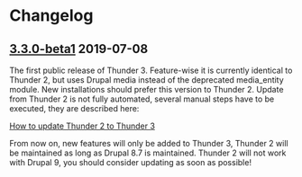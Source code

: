 # Changelog

## [3.3.0-beta1](https://github.com/thunder/thunder-distribution/tree/3.3.0-beta1) 2019-07-08

The first public release of Thunder 3. Feature-wise it is currently identical to Thunder 2, but uses Drupal media instead
of the deprecated media_entity module. New installations should prefer this version to Thunder 2.
Update from Thunder 2 is not fully automated, several manual steps have to be executed, they are described here:

[How to update Thunder 2 to Thunder 3](https://thunder.github.io/thunder-documentation/update-2-to-3)

From now on, new features will only be added to Thunder 3, Thunder 2 will be maintained as long as Drupal 8.7 is 
maintained. 
Thunder 2 will not work with Drupal 9, you should consider updating as soon as possible!
